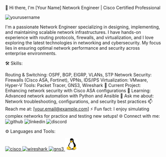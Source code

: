 👋 Hi there, I'm [Your Name]
Network Engineer | Cisco Certified Professional
<p align="left"> <img src="https://komarev.com/ghpvc/?username=yourusername&label=Profile%20views&color=0e75b6&style=flat" alt="yourusername" /> </p>

I'm a passionate Network Engineer specializing in designing, implementing, and maintaining scalable network infrastructures. I have hands-on experience with routing protocols, firewalls, and virtualization, and I love exploring the latest technologies in networking and cybersecurity. My focus lies in ensuring optimal network performance and security across enterprise environments.

🛠️ Skills:

Routing & Switching: OSPF, BGP, EIGRP, VLANs, STP
Network Security: Firewalls (Cisco ASA, Fortinet), VPNs, IDS/IPS
Virtualization: VMware, Hyper-V
Tools: Packet Tracer, GNS3, Wireshark
🔭 Current Project: Enhancing network security with Cisco ASA configurations
🌱 Learning: Advanced network automation with Python and Ansible
💬 Ask me about: Network troubleshooting, configurations, and security best practices
📫 Reach me at: [your.email@example.com]
⚡ Fun fact: I enjoy simulating complex networks for practice and testing new setups!
🌐 Connect with me:
<img src='https://cdn.jsdelivr.net/npm/simple-icons@3.0.1/icons/github.svg' alt='github' height='40'>
<img src='https://cdn.jsdelivr.net/npm/simple-icons@3.0.1/icons/linkedin.svg' alt='linkedin' height='40'>
<img src='https://cdn.jsdelivr.net/npm/simple-icons@3.0.1/icons/discord.svg' alt='discord' height='40'>

⚙️ Languages and Tools:
<p align="left"> <a href="https://www.cisco.com/" target="_blank" rel="noreferrer"> <img src="https://cdn-icons-png.flaticon.com/512/882/882830.png" alt="cisco" width="40" height="40"/> </a> <a href="https://www.wireshark.org/" target="_blank" rel="noreferrer"> <img src="https://upload.wikimedia.org/wikipedia/commons/0/0b/Wireshark_Icon.svg" alt="wireshark" width="40" height="40"/> </a> <a href="https://gns3.com/" target="_blank" rel="noreferrer"> <img src="https://www.gns3.com/static/img/gns3_logo.svg" alt="gns3" width="40" height="40"/> </a> <a href="https://www.linux.org/" target="_blank" rel="noreferrer"> <img src="https://raw.githubusercontent.com/devicons/devicon/master/icons/linux/linux-original.svg" alt="linux" width="40" height="40"/> </a> </p>
